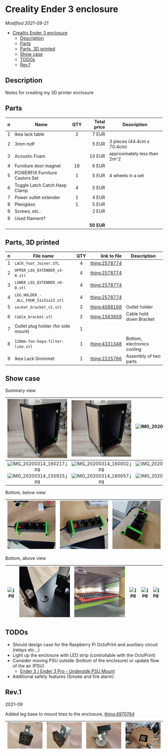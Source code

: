# Creality Ender 3 enclosure

*Modified 2021-09-21*

- [Creality Ender 3 enclosure](#creality-ender-3-enclosure)
  - [Description](#description)
  - [Parts](#parts)
  - [Parts, 3D printed](#parts-3d-printed)
  - [Show case](#show-case)
  - [TODOs](#todos)
  - [Rev.1](#rev1)

## Description

Notes for creating my 3D printer enclosure

## Parts

| n | Name | QTY | Total price | Description |
|:-:|------|:---:|------------:|-------------|
| 1   | Ikea lack table                | 2     | 7 EUR      |                              |
| 2   | 3mm mdf                        |       | 5 EUR      | 3 pieces (44.4cm x 70.4cm)   |
| 3   | Acoustic Foam                  |       | 10 EUR     | approximately less than 2m^2 |
| 4   | Furniture door magnet          | 18    | 6 EUR      |                              |
| 5   | POWERFIX Furniture Castors Set | 1     | 5 EUR      | 4 wheels in a set            |
| 6   | Toggle Latch Catch Hasp Clamp  | 4     | 5 EUR      |                              |
| 7   | Power outlet extender          | 1     | 4 EUR      |                              |
| 8   | Plexiglass                     | 1     | 5 EUR      |                              |
| 9   | Screws, etc..                  |       | 2 EUR      |                              |
| 9   | Used filament?                 |       |            |                              |
|     |                                |       | **50 EUR** |                              |

## Parts, 3D printed

| n | File name | QTY | link to file | Description |
|:-:|------|:---:|------------:|-------------|
| 1 | ``LACK_foot_Joiner.STL``               | 4 | [thing:2578774](https://www.thingiverse.com/thing:2578774/files) |                             |
| 2 | ``UPPER_LEG_EXTENDER_v3-0.stl``        | 4 | [thing:2578774](https://www.thingiverse.com/thing:2578774/files) |                             |
| 3 | ``LOWER_LEG_EXTENDER_v0-0.stl``        | 4 | [thing:2578774](https://www.thingiverse.com/thing:2578774/files) |                             |
| 4 | ``LEG_HOLDER_-_ALL_FOUR_51x51x23.stl`` | 4 | [thing:2578774](https://www.thingiverse.com/thing:2578774/files) |                             |
| 5 | ``socket_bracket_v1.stl``              | 2 | [thing:4088168](https://www.thingiverse.com/thing:4088168)       | Outlet holder               |
| 6 | ``Cable_bracket.stl``                  | 2 | [thing:1563959](https://www.thingiverse.com/thing:1563959)       | Cable hold down Bracket     |
| 7 | Outlet plug holder (for side mount)    | 1 |                                                                  |                             |
| 8 | ``120mm-fan-hepa-filter-like.stl``     | 1 | [thing:4331348](https://www.thingiverse.com/thing:4331348)       | Bottom, electronics cooling |
| 9 | Ikea Lack Grommet                      | 1 | [thing:2225786](https://www.thingiverse.com/thing:2225786/)      | Assembly of two parts       |

## Show case

Summary view

| ![IMG_20200314_155835.jpg](./assets/IMG_20200314_155835.jpg) | ![IMG_20200314_155838.jpg](./assets/IMG_20200314_155838.jpg) | ![IMG_20200314_155851.jpg](./assets/IMG_20200314_155851.jpg) | ![IMG_20200314_155905.jpg](./assets/IMG_20200314_155905.jpg) |
|:------------------------------------------------------------:|:------------------------------------------------------------:|:------------------------------------------------------------:|:------------------------------------------------------------:|
| ![IMG_20200314_160217.jpg](./assets/IMG_20200314_160217.jpg) | ![IMG_20200314_160002.jpg](./assets/IMG_20200314_160002.jpg) | ![IMG_20200314_160021.jpg](./assets/IMG_20200314_160021.jpg) | ![IMG_20200314_160019.jpg](./assets/IMG_20200314_160019.jpg) |
| ![IMG_20200314_155925.jpg](./assets/IMG_20200314_155925.jpg) | ![IMG_20200314_160057.jpg](./assets/IMG_20200314_160057.jpg) | ![IMG_20200314_160108.jpg](./assets/IMG_20200314_160108.jpg) | ![IMG_20200314_155942.jpg](./assets/IMG_20200314_155942.jpg) |

<!-- 
![IMG_20200314_155934.jpg](./assets/IMG_20200314_155934.jpg)
![IMG_20200314_155939.jpg](./assets/IMG_20200314_155939.jpg)
![IMG_20200308_080314.jpg](./assets/IMG_20200308_080314.jpg)
-->

Bottom, below view

| ![IMG_20200105_141324.jpg](./assets/IMG_20200105_141324.jpg) | ![IMG_20200105_153500.jpg](./assets/IMG_20200105_153500.jpg) | ![IMG_20200105_153455.jpg](./assets/IMG_20200105_153455.jpg) |
|:------------------------------------------------------------:|:------------------------------------------------------------:|:-------------------------------------------------------------:|

Bottom, above view

| ![jpg](./assets/IMG_20200430_165339.jpg) | ![jpg](./assets/IMG_20200430_165348.jpg) | ![jpg](./assets/IMG_20200502_112043.jpg) | ![jpg](./assets/IMG_20200502_112225.jpg) | ![jpg](./assets/IMG_20200521_220300.jpg) | ![jpg](./assets/IMG_20200521_220311.jpg) |
|:----------------------------------------:|:-----------------------------------------|:----------------------------------------:|:----------------------------------------:|:----------------------------------------:|:-----------------------------------------|

## TODOs

- Should design case for the Raspberry Pi OctoPrint and auxiliary circuit (relays etc...)
- Light up the enclosure with LED strip (controllable with the OctoPrint)
- Consider moving PSU outside (bottom of the enclosure) or update flow of the air (PSU)
  - [Ender 3 / Ender 3 Pro - Underside PSU Mount](https://www.thingiverse.com/thing:3349588)
- Additional safety features (Smoke and fire alarm)

## Rev.1

2021-09

Added leg base to mount tires to the enclosure, [thing:4970764](https://www.thingiverse.com/thing:4970764)

| ![rev01](./assets/rev01-01.jpg) | ![rev01](./assets/rev01-02.jpg) | ![rev01](./assets/rev01-03.jpg) | ![rev01](./assets/rev01-04.jpg) |
|:-------------------------------:|:-------------------------------:|:-------------------------------:|:-------------------------------:|
